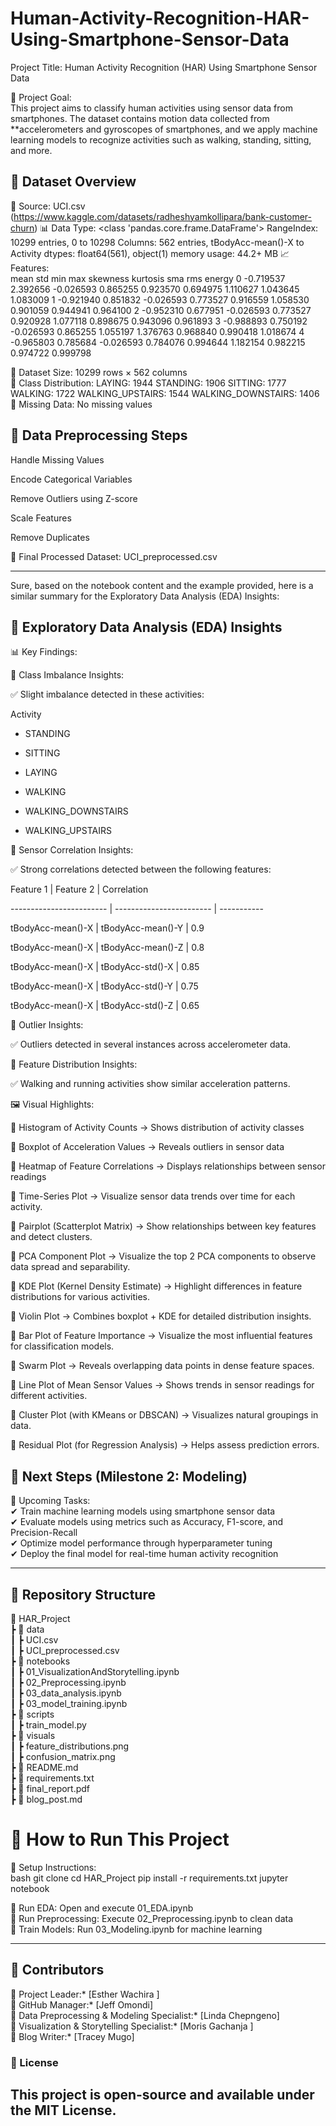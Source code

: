 # Human-Activity-Recognition-HAR-Using-Smartphone-Sensor-Data
Project Title: Human Activity Recognition (HAR) Using Smartphone Sensor Data  

📌 Project Goal:  
This project aims to classify human activities using sensor data from smartphones. The dataset contains motion data collected from **accelerometers and gyroscopes of smartphones, and we apply machine learning models to recognize activities such as walking, standing, sitting, and more.  

## 📌 Dataset Overview  
📂 Source: UCI.csv (https://www.kaggle.com/datasets/radheshyamkollipara/bank-customer-churn)
📊 Data Type:   <class 'pandas.core.frame.DataFrame'>
RangeIndex: 10299 entries, 0 to 10298
Columns: 562 entries, tBodyAcc-mean()-X to Activity
dtypes: float64(561), object(1)
memory usage: 44.2+ MB
📈 Features:  
    mean	    std	        min	    max	    skewness	kurtosis	  sma	      rms	     energy
0	-0.719537	2.392656	-0.026593	0.865255	0.923570	0.694975	1.110627	1.043645	1.083009
1	-0.921940	0.851832	-0.026593	0.773527	0.916559	1.058530	0.901059	0.944941	0.964100
2	-0.952310	0.677951	-0.026593	0.773527	0.920928	1.077118	0.898675	0.943096	0.961893
3	-0.988893	0.750192	-0.026593	0.865255	1.055197	1.376763	0.968840	0.990418	1.018674
4	-0.965803	0.785684	-0.026593	0.784076	0.994644	1.182154	0.982215	0.974722	0.999798

🔹 Dataset Size:  10299 rows × 562 columns  
🔹 Class Distribution: 
LAYING: 1944
STANDING: 1906
SITTING: 1777
WALKING: 1722
WALKING_UPSTAIRS: 1544
WALKING_DOWNSTAIRS: 1406 
🔹 Missing Data: No missing values 
## 📌 Data Preprocessing Steps  
Handle Missing Values

Encode Categorical Variables

Remove Outliers using Z-score

Scale Features

Remove Duplicates

📌 Final Processed Dataset: UCI_preprocessed.csv  

---

Sure, based on the notebook content and the example provided, here is a similar summary for the Exploratory Data Analysis (EDA) Insights:



## 📌 Exploratory Data Analysis (EDA) Insights  



📊 Key Findings:  



📌 Class Imbalance Insights:  

✅ Slight imbalance detected in these activities:  

Activity

- STANDING

- SITTING

- LAYING

- WALKING

- WALKING_DOWNSTAIRS

- WALKING_UPSTAIRS



📌 Sensor Correlation Insights:  

✅ Strong correlations detected between the following features:  

  Feature 1                | Feature 2                | Correlation

  ------------------------ | ------------------------ | -----------

  tBodyAcc-mean()-X        | tBodyAcc-mean()-Y        | 0.9

  tBodyAcc-mean()-X        | tBodyAcc-mean()-Z        | 0.8

  tBodyAcc-mean()-X        | tBodyAcc-std()-X         | 0.85

  tBodyAcc-mean()-X        | tBodyAcc-std()-Y         | 0.75

  tBodyAcc-mean()-X        | tBodyAcc-std()-Z         | 0.65



📌 Outlier Insights:  

✅ Outliers detected in several instances across accelerometer data.



📌 Feature Distribution Insights:  

✅ Walking and running activities show similar acceleration patterns.



🖼 Visual Highlights:  

📌 Histogram of Activity Counts → Shows distribution of activity classes  

📌 Boxplot of Acceleration Values → Reveals outliers in sensor data  

📌 Heatmap of Feature Correlations → Displays relationships between sensor readings  

📌 Time-Series Plot → Visualize sensor data trends over time for each activity.  

📌 Pairplot (Scatterplot Matrix) → Show relationships between key features and detect clusters.  

📌 PCA Component Plot → Visualize the top 2 PCA components to observe data spread and separability.  

📌 KDE Plot (Kernel Density Estimate) → Highlight differences in feature distributions for various activities.  

📌 Violin Plot → Combines boxplot + KDE for detailed distribution insights.  

📌 Bar Plot of Feature Importance → Visualize the most influential features for classification models.  

📌 Swarm Plot → Reveals overlapping data points in dense feature spaces.  

📌 Line Plot of Mean Sensor Values → Shows trends in sensor readings for different activities.  

📌 Cluster Plot (with KMeans or DBSCAN) → Visualizes natural groupings in data.  

📌 Residual Plot (for Regression Analysis) → Helps assess prediction errors.

## 📌 Next Steps (Milestone 2: Modeling)  
🚀 Upcoming Tasks:  
✔ Train machine learning models using smartphone sensor data  
✔ Evaluate models using metrics such as Accuracy, F1-score, and Precision-Recall  
✔ Optimize model performance through hyperparameter tuning  
✔ Deploy the final model for real-time human activity recognition

---

## 📌 Repository Structure  

📂 HAR_Project  
 ┣ 📂 data  
 ┃ ┣ UCI.csv  
 ┃ ┣ UCI_preprocessed.csv  
 ┣ 📂 notebooks  
 ┃ ┣ 01_VisualizationAndStorytelling.ipynb  
 ┃ ┣ 02_Preprocessing.ipynb  
 ┃ ┣ 03_data_analysis.ipynb  
 ┃ ┣ 03_model_training.ipynb  
 ┣ 📂 scripts  
 ┃ ┣ train_model.py  
 ┣ 📂 visuals  
 ┃ ┣ feature_distributions.png  
 ┃ ┣ confusion_matrix.png  
 ┣ 📜 README.md  
 ┣ 📜 requirements.txt  
 ┣ 📜 final_report.pdf  
 ┣ 📜 blog_post.md  
  

# 📌 How to Run This Project  
📌 Setup Instructions:  
bash
git clone <repo-url>
cd HAR_Project
pip install -r requirements.txt
jupyter notebook

📌 Run EDA: Open and execute 01_EDA.ipynb  
📌 Run Preprocessing: Execute 02_Preprocessing.ipynb to clean data  
📌 Train Models: Run 03_Modeling.ipynb for machine learning  

---
## 📌 Contributors  
👤 Project Leader:* [Esther Wachira ]  
👤 GitHub Manager:* [Jeff Omondi]  
👤 Data Preprocessing & Modeling Specialist:* [Linda Chepngeno]  
👤 Visualization & Storytelling Specialist:* [Moris Gachanja ]  
👤 Blog Writer:* [Tracey Mugo]  

### 📌 License  
This project is open-source and available under the MIT License.  
---
